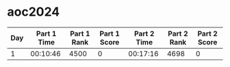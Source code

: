 # aoc2024
  
| Day | Part 1 Time | Part 1 Rank | Part 1 Score | Part 2 Time | Part 2 Rank | Part 2 Score |
|-----|------------|-------------|--------------|-------------|-------------|--------------|
| 1   | 00:10:46   | 4500        | 0           | 00:17:16    | 4698        | 0           |